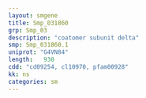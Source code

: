 ```yaml
---
layout: smgene
title: Smp_031860
grp: Smp_03
description: "coatomer subunit delta"
smp: Smp_031860.1
uniprot: "G4VN84"
length:   930
cdd: "cd09254, cl10970, pfam00928"
kk: ns
categories: sm
---
```

